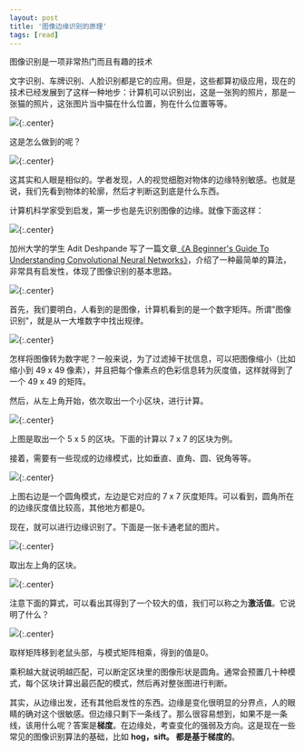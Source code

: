 ```yaml
---
layout: post
title: '图像边缘识别的原理'
tags: [read]
---
```


图像识别是一项非常热门而且有趣的技术

文字识别、车牌识别、人脸识别都是它的应用。但是，这些都算初级应用，现在的技术已经发展到了这样一种地步：计算机可以识别出，这是一张狗的照片，那是一张猫的照片，这张图片当中猫在什么位置，狗在什么位置等等。

![](../images/imagereco1.png){:.center}

这是怎么做到的呢？

![](../images/imagereco2.png){:.center}

这其实和人眼是相似的。学者发现，人的视觉细胞对物体的边缘特别敏感。也就是说，我们先看到物体的轮廓，然后才判断这到底是什么东西。

计算机科学家受到启发，第一步也是先识别图像的边缘。就像下面这样：

![](../images/imagereco3.png){:.center}

加州大学的学生 Adit Deshpande 写了一篇文章[《A Beginner's Guide To Understanding Convolutional Neural Networks》](https://adeshpande3.github.io/adeshpande3.github.io/A-Beginner%27s-Guide-To-Understanding-Convolutional-Neural-Networks/)，介绍了一种最简单的算法，非常具有启发性，体现了图像识别的基本思路。

![](../images/imagereco4.png){:.center}

首先，我们要明白，人看到的是图像，计算机看到的是一个数字矩阵。所谓"图像识别"，就是从一大堆数字中找出规律。

![](../images/imagereco5.png){:.center}

怎样将图像转为数字呢？一般来说，为了过滤掉干扰信息，可以把图像缩小（比如缩小到 49 x 49 像素），并且把每个像素点的色彩信息转为灰度值，这样就得到了一个 49 x 49 的矩阵。

然后，从左上角开始，依次取出一个小区块，进行计算。

![](../images/imagereco6.png){:.center}

上图是取出一个 5 x 5 的区块。下面的计算以 7 x 7 的区块为例。

接着，需要有一些现成的边缘模式，比如垂直、直角、圆、锐角等等。

![](../images/imagereco7.png){:.center}

上图右边是一个圆角模式，左边是它对应的 7 x 7 灰度矩阵。可以看到，圆角所在的边缘灰度值比较高，其他地方都是0。

现在，就可以进行边缘识别了。下面是一张卡通老鼠的图片。

![](../images/imagereco8.png){:.center}

取出左上角的区块。

![](../images/imagereco9.png){:.center}

注意下面的算式，可以看出其得到了一个较大的值，我们可以称之为**激活值**。它说明了什么？

![](../images/imagereco10.png){:.center}

取样矩阵移到老鼠头部，与模式矩阵相乘，得到的值是0。

乘积越大就说明越匹配，可以断定区块里的图像形状是圆角。通常会预置几十种模式，每个区块计算出最匹配的模式，然后再对整张图进行判断。

其实，从边缘出发，还有其他启发性的东西。边缘是变化很明显的分界点，人的眼睛的确对这个很敏感。但边缘只剩下一条线了。那么很容易想到，如果不是一条线，该用什么呢？答案是**梯度**。在边缘处，考查变化的强弱及方向。这是现在一些常见的图像识别算法的基础，比如 **hog，sift。 都是基于梯度的**。